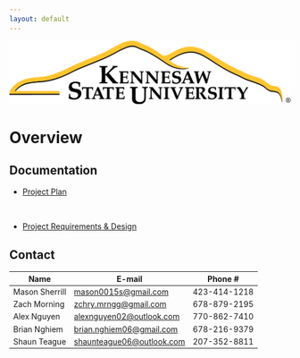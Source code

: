 ```yaml
---
layout: default
---
```


<img src="assets/images/KSULogo.png" alt="Kennesaw State University Logo" />

# Overview

## Documentation

* [Project Plan](./project-plan.html)

<br>

* [Project Requirements & Design](./project-requirements-design.html)

## Contact
| Name          | E-mail                      | Phone #      |
|---------------|-----------------------------|--------------|
| Mason Sherrill| <mason0015s@gmail.com>      | 423-414-1218 |
| Zach Morning  | <zchry.mrngg@gmail.com>     | 678-879-2195 |
| Alex Nguyen   | <alexnguyen02@outlook.com>  | 770-862-7410 |
| Brian Nghiem  | <brian.nghiem06@gmail.com>  | 678-216-9379 |
| Shaun Teague  | <shaunteague06@outlook.com> | 207-352-8811 |